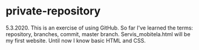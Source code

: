 # private-repository

5.3.2020.
This is an exercise of using GitHub. So far I've learned the terms: repository, branches, commit, master branch.
Servis_mobitela.html will be my first website.
Until now I know basic HTML and CSS.
